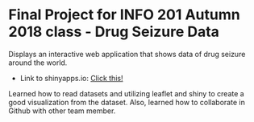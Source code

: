 # Final Project for INFO 201 Autumn 2018 class - Drug Seizure Data
Displays an interactive web application that shows data of drug seizure around the world.

* Link to shinyapps.io:
  [Click this!](https://edwardhalim.shinyapps.io/DrugSeizure/)

Learned how to read datasets and utilizing leaflet and shiny to create a good visualization from the dataset. Also, learned how to collaborate in Github with other team member.
